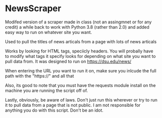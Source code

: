 # NewsScraper
Modifed version of a scraper made in class (not an assingmnet or for any credit) a while back to work with Python 3.8 (rather than 2.0) and added easy way to run on whatever site you want.

Used to pull the titles of news articals from a page with lots of news articals

Works by looking for HTML tags, speciicly headers. You will probally have to modify what tags it specify looks for depending on what site you want to pull data from. It was designed to run on https://dsu.edu/news/

When entering the URL you want to run it on, make sure you inlcude the full path with the "https://" and all that

Also, its good to note that you must have the requests module install on the machine you are running the script off of. 

Lastly, obviously, be aware of laws. Don't just run this wherever or try to run it to pull data from a page that is not public. I am not responsible for anything you do with this script. Don't be an idot.  
